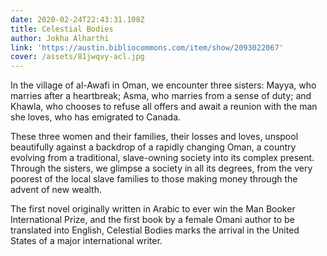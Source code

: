 ```yaml
---
date: 2020-02-24T22:43:31.108Z
title: Celestial Bodies
author: Jokha Alharthi
link: 'https://austin.bibliocommons.com/item/show/2093022067'
cover: /assets/81jwqvy-acl.jpg
---
```

In the village of al-Awafi in Oman, we encounter three sisters: Mayya, who
marries after a heartbreak; Asma, who marries from a sense of duty; and
Khawla, who chooses to refuse all offers and await a reunion with the man she
loves, who has emigrated to Canada.

These three women and their families, their losses and loves, unspool
beautifully against a backdrop of a rapidly changing Oman, a country evolving
from a traditional, slave-owning society into its complex present. Through the
sisters, we glimpse a society in all its degrees, from the very poorest of the
local slave families to those making money through the advent of new wealth.

The first novel originally written in Arabic to ever win the Man Booker
International Prize, and the first book by a female Omani author to be
translated into English, Celestial Bodies marks the arrival in the United
States of a major international writer.

